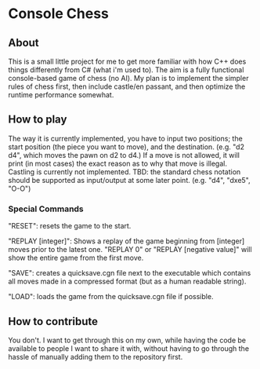 # Console Chess

## About
This is a small little project for me to get more familiar with how C++ does things differently from C# (what i'm used to).
The aim is a fully functional console-based game of chess (no AI).
My plan is to implement the simpler rules of chess first, then include castle/en passant, and then optimize the runtime performance somewhat.

## How to play
The way it is currently implemented, you have to input two positions; the start position (the piece you want to move), and the destination. (e.g. "d2 d4", which moves the pawn on d2 to d4.)
If a move is not allowed, it will print (in most cases) the exact reason as to why that move is illegal.
Castling is currently not implemented.
TBD: the standard chess notation should be supported as input/output at some later point. (e.g. "d4", "dxe5", "O-O")

### Special Commands
"RESET": resets the game to the start.

"REPLAY [integer]": Shows a replay of the game beginning from [integer] moves prior to the latest one. "REPLAY 0" or "REPLAY [negative value]" will show the entire game from the first move.

"SAVE": creates a quicksave.cgn file next to the executable which contains all moves made in a compressed format (but as a human readable string).

"LOAD": loads the game from the quicksave.cgn file if possible.

## How to contribute
You don't. I want to get through this on my own, while having the code be available to people I want to share it with, without having to go through the hassle of manually adding them to the repository first.
